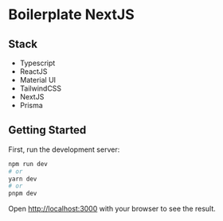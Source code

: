 # Boilerplate NextJS

## Stack

- Typescript
- ReactJS
- Material UI
- TailwindCSS
- NextJS
- Prisma

## Getting Started

First, run the development server:

```bash
npm run dev
# or
yarn dev
# or
pnpm dev
```

Open [http://localhost:3000](http://localhost:3000) with your browser to see the result.
